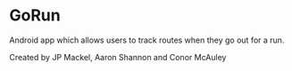 # GoRun
Android app which allows users to track routes when they go out for a run.

Created by JP Mackel, Aaron Shannon and Conor McAuley
